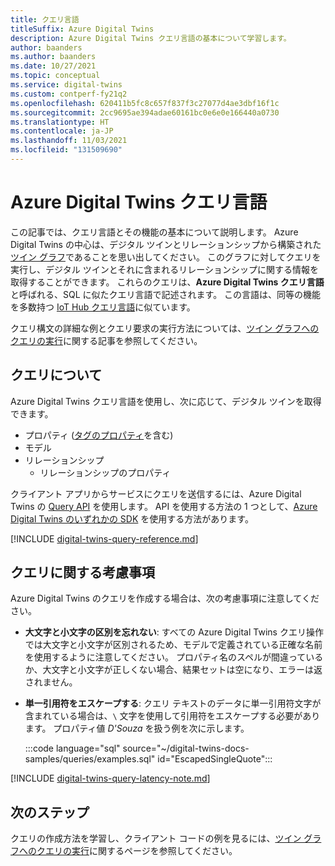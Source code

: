 ```yaml
---
title: クエリ言語
titleSuffix: Azure Digital Twins
description: Azure Digital Twins クエリ言語の基本について学習します。
author: baanders
ms.author: baanders
ms.date: 10/27/2021
ms.topic: conceptual
ms.service: digital-twins
ms.custom: contperf-fy21q2
ms.openlocfilehash: 620411b5fc8c657f837f3c27077d4ae3dbf16f1c
ms.sourcegitcommit: 2cc9695ae394adae60161bc0e6e0e166440a0730
ms.translationtype: HT
ms.contentlocale: ja-JP
ms.lasthandoff: 11/03/2021
ms.locfileid: "131509690"
---
```

# <a name="azure-digital-twins-query-language"></a>Azure Digital Twins クエリ言語

この記事では、クエリ言語とその機能の基本について説明します。 Azure Digital Twins の中心は、デジタル ツインとリレーションシップから構築された[ツイン グラフ](concepts-twins-graph.md)であることを思い出してください。 このグラフに対してクエリを実行し、デジタル ツインとそれに含まれるリレーションシップに関する情報を取得することができます。 これらのクエリは、**Azure Digital Twins クエリ言語** と呼ばれる、SQL に似たクエリ言語で記述されます。 この言語は、同等の機能を多数持つ [IoT Hub クエリ言語](../iot-hub/iot-hub-devguide-query-language.md)に似ています。

クエリ構文の詳細な例とクエリ要求の実行方法については、[ツイン グラフへのクエリの実行](how-to-query-graph.md)に関する記事を参照してください。

## <a name="about-the-queries"></a>クエリについて

Azure Digital Twins クエリ言語を使用し、次に応じて、デジタル ツインを取得できます。
* プロパティ ([タグのプロパティ](how-to-use-tags.md)を含む)
* モデル
* リレーションシップ
  - リレーションシップのプロパティ

クライアント アプリからサービスにクエリを送信するには、Azure Digital Twins の [Query API](/rest/api/digital-twins/dataplane/query) を使用します。 API を使用する方法の 1 つとして、[Azure Digital Twins のいずれかの SDK](concepts-apis-sdks.md#overview-data-plane-apis) を使用する方法があります。

[!INCLUDE [digital-twins-query-reference.md](../../includes/digital-twins-query-reference.md)]

## <a name="considerations-for-querying"></a>クエリに関する考慮事項

Azure Digital Twins のクエリを作成する場合は、次の考慮事項に注意してください。
* **大文字と小文字の区別を忘れない**: すべての Azure Digital Twins クエリ操作では大文字と小文字が区別されるため、モデルで定義されている正確な名前を使用するように注意してください。 プロパティ名のスペルが間違っているか、大文字と小文字が正しくない場合、結果セットは空になり、エラーは返されません。
* **単一引用符をエスケープする**: クエリ テキストのデータに単一引用符文字が含まれている場合は、`\` 文字を使用して引用符をエスケープする必要があります。 プロパティ値 *D'Souza* を扱う例を次に示します。

  :::code language="sql" source="~/digital-twins-docs-samples/queries/examples.sql" id="EscapedSingleQuote":::

[!INCLUDE [digital-twins-query-latency-note.md](../../includes/digital-twins-query-latency-note.md)]

## <a name="next-steps"></a>次のステップ

クエリの作成方法を学習し、クライアント コードの例を見るには、[ツイン グラフへのクエリの実行](how-to-query-graph.md)に関するページを参照してください。